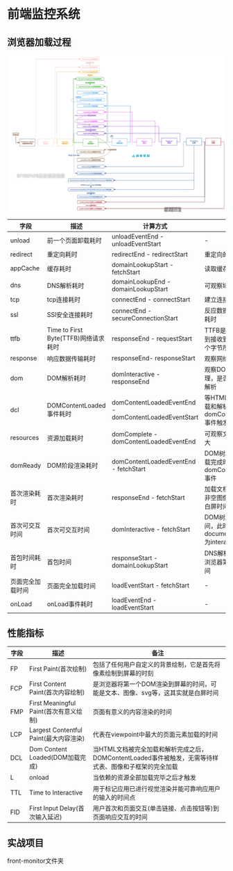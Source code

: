 # 前端监控系统

## 浏览器加载过程

![浏览器加载过程](./images/浏览器加载过程.png)


| 字段  | 描述 | 计算方式 | 意义 |
| ------ | ----- | ----- | ----- |
| unload | 前一个页面卸载耗时 | unloadEventEnd - unloadEventStart | - |
| redirect | 重定向耗时 | redirectEnd - redirectStart | 重定向的时间 |
| appCache | 缓存耗时 | domainLookupStart - fetchStart | 读取缓存的时间 |
| dns | DNS解析耗时 | domainLookupEnd - domainLookupStart | 可观察域名解析服务 |
| tcp | tcp连接耗时 | connectEnd - connectStart | 建立连接的耗时 |
| ssl | SSl安全连接耗时 | connectEnd - secureConnectionStart | 反应数据安全建立连接耗时 |
| ttfb | Time to First Byte(TTFB)网络请求耗时 | responseEnd - requestStart | TTFB是页面发出请求到接收到应答数据第一个字节所花费的时间 |
| response | 响应数据传输耗时 | responseEnd- responseStart | 观察网络是否正常 |
| dom | DOM解析耗时 | domInteractive - responseEnd | 观察DOM结构是否合理，是否有js阻塞页面解析 |
| dcl | DOMContentLoaded事件耗时 | domContentLoadedEventEnd - domContentLoadedEventStart | 等HTML文档被完全加载和解析完成后，domContentLoaded事件触发 |
| resources | 资源加载耗时 | domComplete - domContentLoadedEventEnd | 可观察文档流量是否过大 |
| domReady | DOM阶段渲染耗时 | domContentLoadedEventEnd - fetchStart | DOM树和页面资源加载完成时间，会触发domContentLoaded事件 |
| 首次渲染耗时 | 首次渲染耗时 | responseEnd - fetchStart | 加载文档到看到第一帧非空图像的时间，也叫白屏时间 |
| 首次可交互时间 | 首次可交互时间 | domInteractive - fetchStart | DOM树解析完成时间，此时document.readyState为interactive |
| 首包时间耗时 | 首包时间 | responseStart - domainLookupStart | DNS解析到响应返回给浏览器第一个字节的时间 |
| 页面完全加载时间 | 页面完全加载时间 | loadEventStart - fetchStart | - |
| onLoad | onLoad事件耗时 | loadEventEnd - loadEventStart | - |

## 性能指标

| 字段 | 描述 | 备注 |
| --- | --- | --- |
| FP | First Paint(首次绘制) | 包括了任何用户自定义的背景绘制，它是首先将像素绘制到屏幕的时刻 |
| FCP | First Content Paint(首次内容绘制) | 是浏览器将第一个DOM渲染到屏幕的时间，可能是文本、图像、svg等，这其实就是白屏时间 |
| FMP | First Meaningful Paint(首次有意义绘制) | 页面有意义的内容渲染的时间 |
| LCP | Largest Contentful Paint(最大内容渲染) | 代表在viewpoint中最大的页面元素加载的时间 |
| DCL | Dom Content Loaded(DOM加载完成) | 当HTML文档被完全加载和解析完成之后，DOMContentLoaded事件被触发，无需等待样式表、图像和子框架的完全加载 |
| L | onload | 当依赖的资源全部加载完毕之后才触发 |
| TTL | Time to Interactive | 用于标记应用已进行视觉渲染并能可靠响应用户的输入的时间点 |
| FID | First Input Delay(首次输入延迟) | 用户首次和页面交互(单击链接、点击按钮等)到页面响应交互的时间 |

## 实战项目

front-monitor文件夹
